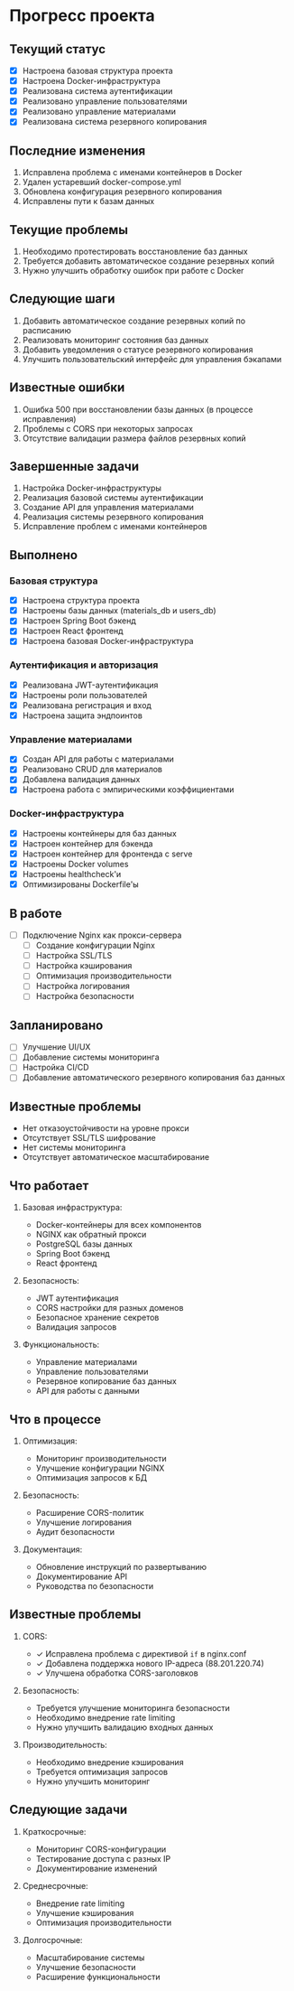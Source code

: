 # Прогресс проекта

## Текущий статус
- [x] Настроена базовая структура проекта
- [x] Настроена Docker-инфраструктура
- [x] Реализована система аутентификации
- [x] Реализовано управление пользователями
- [x] Реализовано управление материалами
- [x] Реализована система резервного копирования

## Последние изменения
1. Исправлена проблема с именами контейнеров в Docker
2. Удален устаревший docker-compose.yml
3. Обновлена конфигурация резервного копирования
4. Исправлены пути к базам данных

## Текущие проблемы
1. Необходимо протестировать восстановление баз данных
2. Требуется добавить автоматическое создание резервных копий
3. Нужно улучшить обработку ошибок при работе с Docker

## Следующие шаги
1. Добавить автоматическое создание резервных копий по расписанию
2. Реализовать мониторинг состояния баз данных
3. Добавить уведомления о статусе резервного копирования
4. Улучшить пользовательский интерфейс для управления бэкапами

## Известные ошибки
1. Ошибка 500 при восстановлении базы данных (в процессе исправления)
2. Проблемы с CORS при некоторых запросах
3. Отсутствие валидации размера файлов резервных копий

## Завершенные задачи
1. Настройка Docker-инфраструктуры
2. Реализация базовой системы аутентификации
3. Создание API для управления материалами
4. Реализация системы резервного копирования
5. Исправление проблем с именами контейнеров

## Выполнено

### Базовая структура
- [x] Настроена структура проекта
- [x] Настроены базы данных (materials_db и users_db)
- [x] Настроен Spring Boot бэкенд
- [x] Настроен React фронтенд
- [x] Настроена базовая Docker-инфраструктура

### Аутентификация и авторизация
- [x] Реализована JWT-аутентификация
- [x] Настроены роли пользователей
- [x] Реализована регистрация и вход
- [x] Настроена защита эндпоинтов

### Управление материалами
- [x] Создан API для работы с материалами
- [x] Реализовано CRUD для материалов
- [x] Добавлена валидация данных
- [x] Настроена работа с эмпирическими коэффициентами

### Docker-инфраструктура
- [x] Настроены контейнеры для баз данных
- [x] Настроен контейнер для бэкенда
- [x] Настроен контейнер для фронтенда с serve
- [x] Настроены Docker volumes
- [x] Настроены healthcheck'и
- [x] Оптимизированы Dockerfile'ы

## В работе
- [ ] Подключение Nginx как прокси-сервера
  - [ ] Создание конфигурации Nginx
  - [ ] Настройка SSL/TLS
  - [ ] Настройка кэширования
  - [ ] Оптимизация производительности
  - [ ] Настройка логирования
  - [ ] Настройка безопасности

## Запланировано
- [ ] Улучшение UI/UX
- [ ] Добавление системы мониторинга
- [ ] Настройка CI/CD
- [ ] Добавление автоматического резервного копирования баз данных

## Известные проблемы
- Нет отказоустойчивости на уровне прокси
- Отсутствует SSL/TLS шифрование
- Нет системы мониторинга
- Отсутствует автоматическое масштабирование

## Что работает
1. Базовая инфраструктура:
   - Docker-контейнеры для всех компонентов
   - NGINX как обратный прокси
   - PostgreSQL базы данных
   - Spring Boot бэкенд
   - React фронтенд

2. Безопасность:
   - JWT аутентификация
   - CORS настройки для разных доменов
   - Безопасное хранение секретов
   - Валидация запросов

3. Функциональность:
   - Управление материалами
   - Управление пользователями
   - Резервное копирование баз данных
   - API для работы с данными

## Что в процессе
1. Оптимизация:
   - Мониторинг производительности
   - Улучшение конфигурации NGINX
   - Оптимизация запросов к БД

2. Безопасность:
   - Расширение CORS-политик
   - Улучшение логирования
   - Аудит безопасности

3. Документация:
   - Обновление инструкций по развертыванию
   - Документирование API
   - Руководства по безопасности

## Известные проблемы
1. CORS:
   - ✓ Исправлена проблема с директивой `if` в nginx.conf
   - ✓ Добавлена поддержка нового IP-адреса (88.201.220.74)
   - ✓ Улучшена обработка CORS-заголовков

2. Безопасность:
   - Требуется улучшение мониторинга безопасности
   - Необходимо внедрение rate limiting
   - Нужно улучшить валидацию входных данных

3. Производительность:
   - Необходимо внедрение кэширования
   - Требуется оптимизация запросов
   - Нужно улучшить мониторинг

## Следующие задачи
1. Краткосрочные:
   - Мониторинг CORS-конфигурации
   - Тестирование доступа с разных IP
   - Документирование изменений

2. Среднесрочные:
   - Внедрение rate limiting
   - Улучшение кэширования
   - Оптимизация производительности

3. Долгосрочные:
   - Масштабирование системы
   - Улучшение безопасности
   - Расширение функциональности 
